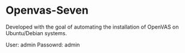 # Openvas-Seven
Developed with the goal of automating the installation of OpenVAS on Ubuntu/Debian systems.

User: admin
Passowrd: admin
